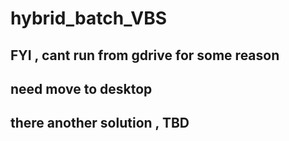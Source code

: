 # hybrid_batch_VBS
## FYI , cant run from gdrive for some reason
## need move to desktop
## there another solution , TBD 
